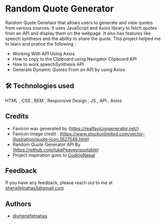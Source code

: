 # Random Quote Generator
Random Quote Genetaor that allows users to generate and view quotes from various sources. It uses JavaScript and Axios library to fetch quotes from an API and display them on the webpage .It also has features like speech synthesis and the ability to share the quote. This project helped me to learn and pratice the following :

- Working With API Using Axios
- How to copy to the Clipboard using Navigator Clipboard API
- How to work speechSynthesis API
- Generate Dynamic Quotes From an API by using Axios



## 🛠 Technologies used

HTML , CSS , BEM , Responsive Design , JS , API , Axios



## Credits

- Favicon was generated by (https://realfavicongenerator.net/)
- Favicon Image credit : (https://www.stockunlimited.com/vector-illustration/quote-icon_1627548.html)
- Random Quote Generator API By (https://github.com/lukePeavey/quotable)
- Project inspiration goes to [CodingNepal](https://www.youtube.com/watch?v=I0v9ZOY3_0k&t=314s)



## Feedback

If you have any feedback, please reach out to me at sheriefelnahas5@gmail.com



## Authors

- [@sheriefelnahas](https://github.com/SheriefElnahas)
